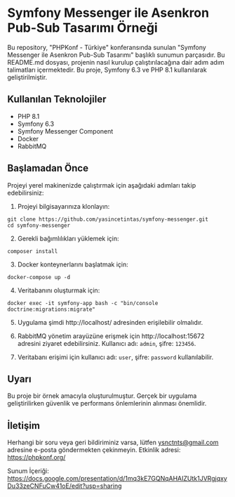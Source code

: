 # Symfony Messenger ile Asenkron Pub-Sub Tasarımı Örneği

Bu repository, "PHPKonf - Türkiye" konferansında sunulan "Symfony Messenger ile Asenkron Pub-Sub Tasarımı" başlıklı sunumun parçasıdır. Bu README.md dosyası, projenin nasıl kurulup çalıştırılacağına dair adım adım talimatları içermektedir.
Bu proje, Symfony 6.3 ve PHP 8.1 kullanılarak geliştirilmiştir.

## Kullanılan Teknolojiler

- PHP 8.1
- Symfony 6.3
- Symfony Messenger Component
- Docker
- RabbitMQ

## Başlamadan Önce

Projeyi yerel makinenizde çalıştırmak için aşağıdaki adımları takip edebilirsiniz:

1. Projeyi bilgisayarınıza klonlayın:
```
git clone https://github.com/yasincetintas/symfony-messenger.git
cd symfony-messenger
```

2. Gerekli bağımlılıkları yüklemek için:
```
composer install
```

3. Docker konteynerlarını başlatmak için:
```
docker-compose up -d
```

4. Veritabanını oluşturmak için:
```
docker exec -it symfony-app bash -c "bin/console doctrine:migrations:migrate"
```

5. Uygulama şimdi http://localhost/ adresinden erişilebilir olmalıdır.

6. RabbitMQ yönetim arayüzüne erişmek için http://localhost:15672 adresini ziyaret edebilirsiniz. Kullanıcı adı: `admin`, şifre: `123456`.

7. Veritabanı erişimi için kullanıcı adı: `user`, şifre: `password` kullanılabilir.

## Uyarı

Bu proje bir örnek amacıyla oluşturulmuştur. Gerçek bir uygulama geliştirilirken güvenlik ve performans önlemlerinin alınması önemlidir.

## İletişim

Herhangi bir soru veya geri bildiriminiz varsa, lütfen [ysnctnts@gmail.com](mailto:ysnctnts@gmail.com) adresine e-posta göndermekten çekinmeyin.
Etkinlik adresi: https://phpkonf.org/

Sunum İçeriği: https://docs.google.com/presentation/d/1mq3kE7GQNqAHAIZUtk1JVRgjqxyDu33zeCNFuCw41oE/edit?usp=sharing